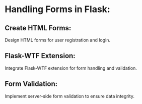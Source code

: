 # Handling Forms in Flask:

## Create HTML Forms:
Design HTML forms for user registration and login.

## Flask-WTF Extension:
Integrate Flask-WTF extension for form handling and validation.

## Form Validation:
Implement server-side form validation to ensure data integrity.